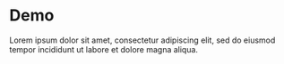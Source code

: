 # Demo

Lorem ipsum dolor sit amet, consectetur adipiscing elit, sed do eiusmod tempor incididunt ut labore et dolore magna aliqua.
